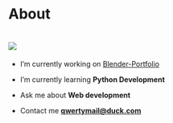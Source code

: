 # About
<h1 alight="center">
<div class="half-half-image-text">
                  <div class="container" >
                    <div class="row">
<style>
 half-half-image-text {
  padding: 70px 0px;
}
.half-half-image-text h1 {
  color: #800000;
}
.half-half-image-text .content {
  height: 100%;
  display: flex;
  align-items: center;
  padding: 35px 0px;
}
.half-half-image-text .content p {
  font-size: 22px;
}
.half-half-image-text .img {
  min-height: 240px;
  height: 100%;
  border-radius: 10px;
}
.portfolio-lightbox {
  width: 240px;
  display: block;
}
                     </style>
<img src="https://github.com/QwertyIsCoding/QwertyIsCoding/blob/main/Untitled.gif?raw=true">
 </h1>

- I’m currently working on [Blender-Portfolio](https://github.com/QwertyIsCoding/Blender-Portfolio)

- I’m currently learning **Python Development**

- Ask me about **Web development**

- Contact me **qwertymail@duck.com**

